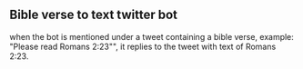 
## Bible verse to text twitter bot

when the bot is mentioned under a tweet containing a bible verse, example: "Please read Romans 2:23"", it replies to the tweet with text of Romans 2:23. 

